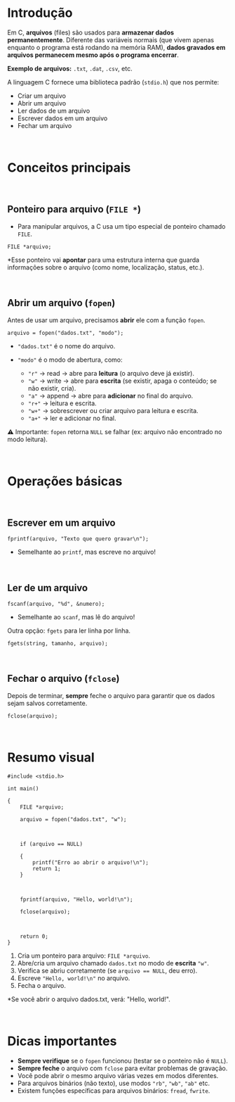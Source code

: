 # Introdução

Em C, **arquivos** (files) são usados para **armazenar dados permanentemente**. Diferente das variáveis normais (que vivem apenas enquanto o programa está rodando na memória RAM), **dados gravados em arquivos permanecem mesmo após o programa encerrar**.

**Exemplo de arquivos:** `.txt`, `.dat`, `.csv`, etc.

A linguagem C fornece uma biblioteca padrão (`stdio.h`) que nos permite:

- Criar um arquivo
- Abrir um arquivo
- Ler dados de um arquivo
- Escrever dados em um arquivo
- Fechar um arquivo

&nbsp;

# Conceitos principais

&nbsp;

## Ponteiro para arquivo (`FILE *`)

- Para manipular arquivos, a C usa um tipo especial de ponteiro chamado `FILE`.

`FILE *arquivo;`

\*Esse ponteiro vai **apontar** para uma estrutura interna que guarda informações sobre o arquivo (como nome, localização, status, etc.).

&nbsp;

## Abrir um arquivo (`fopen`)

Antes de usar um arquivo, precisamos **abrir** ele com a função `fopen`.

`arquivo = fopen("dados.txt", "modo");`

- `"dados.txt"` é o nome do arquivo.
- `"modo"` é o modo de abertura, como:

  - `"r"` → read → abre para **leitura** (o arquivo deve já existir).
  - `"w"` → write → abre para **escrita** (se existir, apaga o conteúdo; se não existir, cria).
  - `"a"` → append → abre para **adicionar** no final do arquivo.
  - `"r+"` → leitura e escrita.
  - `"w+"` → sobrescrever ou criar arquivo para leitura e escrita.
  - `"a+"` → ler e adicionar no final.

⚠️ Importante: `fopen` retorna `NULL` se falhar (ex: arquivo não encontrado no modo leitura).

&nbsp;

# Operações básicas

&nbsp;

## Escrever em um arquivo

`fprintf(arquivo, "Texto que quero gravar\n");`

- Semelhante ao `printf`, mas escreve no arquivo!

&nbsp;

## Ler de um arquivo

`fscanf(arquivo, "%d", &numero);`

- Semelhante ao `scanf`, mas lê do arquivo!

Outra opção: `fgets` para ler linha por linha.

`fgets(string, tamanho, arquivo);`

&nbsp;

## Fechar o arquivo (`fclose`)

Depois de terminar, **sempre** feche o arquivo para garantir que os dados sejam salvos corretamente.

`fclose(arquivo);`

&nbsp;

# Resumo visual

```
#include <stdio.h>

int main()

{
    FILE *arquivo;

    arquivo = fopen("dados.txt", "w");



    if (arquivo == NULL)

    {
        printf("Erro ao abrir o arquivo!\n");
        return 1;
    }



    fprintf(arquivo, "Hello, world!\n");

    fclose(arquivo);



    return 0;
}
```

1. Cria um ponteiro para arquivo: `FILE *arquivo`.
2. Abre/cria um arquivo chamado `dados.txt` no modo de **escrita** `"w"`.
3. Verifica se abriu corretamente (se `arquivo == NULL`, deu erro).
4. Escreve `"Hello, world!\n"` no arquivo.
5. Fecha o arquivo.

\*Se você abrir o arquivo dados.txt, verá: "Hello, world!".

&nbsp;

# Dicas importantes

- **Sempre verifique** se o `fopen` funcionou (testar se o ponteiro não é `NULL`).
- **Sempre feche** o arquivo com `fclose` para evitar problemas de gravação.
- Você pode abrir o mesmo arquivo várias vezes em modos diferentes.
- Para arquivos binários (não texto), use modos `"rb"`, `"wb"`, `"ab"` etc.
- Existem funções específicas para arquivos binários: `fread`, `fwrite`.&nbsp;
